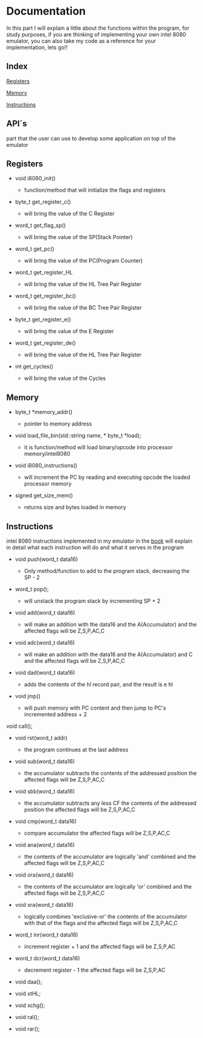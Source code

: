 # Documentation

In this part I will explain a little about the functions within the program, for study purposes, 
if you are thinking of implementing your own intel 8080 emulator, 
you can also take my code as a reference for your implementation, lets go!!

## Index 

[Registers](#registers)

[Memory](#memory)

[Instructions](#instructions)


## API´s

part that the user can use to develop some application on top of the emulator

## Registers 

* void i8080_init()

    * function/method that will initialize the flags and registers

* byte_t get_register_c() 
    
    * will bring the value of the C Register

* word_t get_flag_sp()
  
    * will bring the value of the SP(Stack Pointer)

* word_t get_pc()
    
    * will bring the value of the PC(Program Counter)
    
* word_t get_register_HL
  
    * will bring the value of the HL Tree Pair Register
  
* word_t get_register_bc()
  
    * will bring the value of the BC Tree Pair Register
  
* byte_t get_register_e()

    * will bring the value of the E Register

* word_t get_register_de()

    * will bring the value of the HL Tree Pair Register
    
* int get_cycles()

    * will bring the value of the Cycles 
    
## Memory 

* byte_t *memory_addr()
  
    * pointer to memory address
   

* void load_file_bin(std::string name, * byte_t *load);
 
    * it is function/method will load binary/opcode
    into processor memory/intel8080
    
* void i8080_instructions()

    * will increment the PC by reading and executing opcode the loaded processor memory

* signed get_size_mem()
  * returns size and bytes loaded in memory

## Instructions 

intel 8080 instructions implemented in my emulator
in the [book]( https://altairclone.com/downloads/manuals/8080%20Programmers%20Manual.pdf) will explain in detail what each instruction will do and what it serves in the program

* void push(word_t data16)

    * Only method/function to add to the program stack, decreasing the SP - 2

* word_t pop();

    * will unstack the program stack by 
    incrementing SP + 2

* void add(word_t data16)

    * will make an addition with the data16 and the A(Accumulator) and the affected flags will be Z,S,P,AC,C

* void adc(word_t data16)

    * will make an addition with the data16 and the A(Accumulator) and C and the affected flags will be Z,S,P,AC,C

* void dad(word_t data16)
  * adds the contents of the hl record pair, and the result is e hl

* void jmp()
    * will push memory with PC content
    and then jump to PC's incremented address + 2

void call();

* void rst(word_t addr)
  *  the program continues at the last address

* void sub(word_t data16)
  *  the accumulator subtracts the contents of the addressed position the affected flags will be Z,S,P,AC,C

* void sbb(word_t data16)
  * the accumulator subtracts any less CF the contents of the addressed position the affected flags will be Z,S,P,AC,C

* void cmp(word_t data16)
  * compare accumulator the affected flags will be Z,S,P,AC,C

* void ana(word_t data16)
  * the contents of the accumulator are logically 'and' combined and the affected flags will be Z,S,P,AC,C

* void ora(word_t data16)
    *  the contents of the accumulator are logically 'or' combined and the affected flags will be Z,S,P,AC,C

* void xra(word_t data16)
    * logically combines 'exclusive-or' the contents of the accumulator with that of the flags and the affected flags will be Z,S,P,AC,C

* word_t inr(word_t data16)
  * increment register + 1 and the affected flags will be Z,S,P,AC

* word_t dcr(word_t data16)
  * decrement register - 1  the affected flags will be Z,S,P,AC
* void daa();

* void xtHL;

* void xchg();

* void ral();

* void rar();

